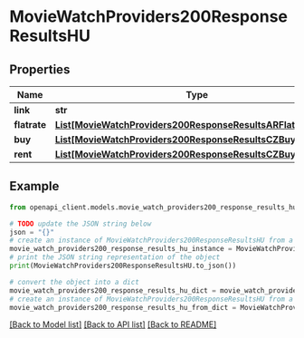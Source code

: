 # MovieWatchProviders200ResponseResultsHU


## Properties

Name | Type | Description | Notes
------------ | ------------- | ------------- | -------------
**link** | **str** |  | [optional] 
**flatrate** | [**List[MovieWatchProviders200ResponseResultsARFlatrateInner]**](MovieWatchProviders200ResponseResultsARFlatrateInner.md) |  | [optional] 
**buy** | [**List[MovieWatchProviders200ResponseResultsCZBuyInner]**](MovieWatchProviders200ResponseResultsCZBuyInner.md) |  | [optional] 
**rent** | [**List[MovieWatchProviders200ResponseResultsCZBuyInner]**](MovieWatchProviders200ResponseResultsCZBuyInner.md) |  | [optional] 

## Example

```python
from openapi_client.models.movie_watch_providers200_response_results_hu import MovieWatchProviders200ResponseResultsHU

# TODO update the JSON string below
json = "{}"
# create an instance of MovieWatchProviders200ResponseResultsHU from a JSON string
movie_watch_providers200_response_results_hu_instance = MovieWatchProviders200ResponseResultsHU.from_json(json)
# print the JSON string representation of the object
print(MovieWatchProviders200ResponseResultsHU.to_json())

# convert the object into a dict
movie_watch_providers200_response_results_hu_dict = movie_watch_providers200_response_results_hu_instance.to_dict()
# create an instance of MovieWatchProviders200ResponseResultsHU from a dict
movie_watch_providers200_response_results_hu_from_dict = MovieWatchProviders200ResponseResultsHU.from_dict(movie_watch_providers200_response_results_hu_dict)
```
[[Back to Model list]](../README.md#documentation-for-models) [[Back to API list]](../README.md#documentation-for-api-endpoints) [[Back to README]](../README.md)


